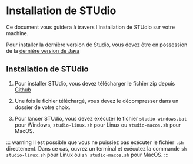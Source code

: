# Installation de STUdio
Ce document vous guidera à travers l'installation de STUdio sur votre machine.

Pour installer la dernière version de Studio, vous devez être en possession de la [dernière version de Java](https://www.oracle.com/java/technologies/downloads/)

## Installation de STUdio
1. Pour installer STUdio, vous devez télécharger le fichier zip depuis [Github](https://github.com/DantSu/studio/releases)

2. Une fois le fichier téléchargé, vous devez le décompresser dans un dossier de votre choix.

3. Pour lancer STUdio, vous devez exécuter le fichier `studio-windows.bat` pour Windows, `studio-linux.sh` pour Linux ou `studio-macos.sh` pour MacOS.

::: warning
Il est possible que vous ne puissiez pas exécuter le fichier `.sh` directement. Dans ce cas, ouvrez un terminal et exécutez la commande `sh studio-linux.sh` pour Linux ou `sh studio-macos.sh` pour MacOS.
:::



